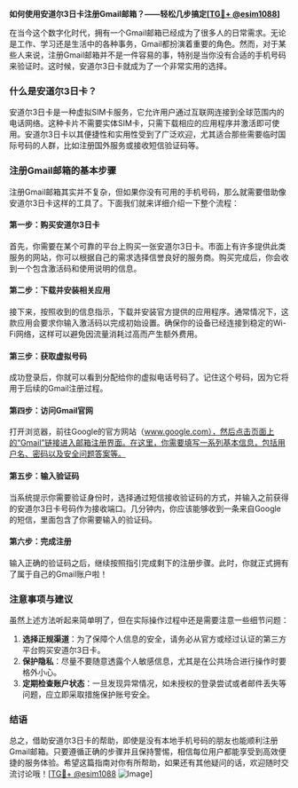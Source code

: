 **如何使用安道尔3日卡注册Gmail邮箱？——轻松几步搞定[[TG💪+ @esim1088](https://t.me/s/esim1088)]**

在当今这个数字化时代，拥有一个Gmail邮箱已经成为了很多人的日常需求。无论是工作、学习还是生活中的各种事务，Gmail都扮演着重要的角色。然而，对于某些人来说，注册Gmail邮箱并不是一件容易的事，特别是当你没有合适的手机号码来验证时。这时候，安道尔3日卡就成为了一个非常实用的选择。

### 什么是安道尔3日卡？

安道尔3日卡是一种虚拟SIM卡服务，它允许用户通过互联网连接到全球范围内的电话网络。这种卡片不需要实体SIM卡，只需下载相应的应用程序并激活即可使用。安道尔3日卡以其便捷性和实用性受到了广泛欢迎，尤其适合那些需要临时国际号码的人群，比如注册国外服务或接收短信验证码等。

### 注册Gmail邮箱的基本步骤

注册Gmail邮箱其实并不复杂，但如果你没有可用的手机号码，那么就需要借助像安道尔3日卡这样的工具了。下面我们就来详细介绍一下整个流程：

#### 第一步：购买安道尔3日卡
首先，你需要在某个可靠的平台上购买一张安道尔3日卡。市面上有许多提供此类服务的网站，你可以根据自己的需求选择信誉良好的服务商。购买完成后，你会收到一个包含激活码和使用说明的信息。

#### 第二步：下载并安装相关应用
接下来，按照收到的信息指示，下载并安装官方提供的应用程序。通常情况下，这款应用会要求你输入激活码以完成初始设置。确保你的设备已经连接到稳定的Wi-Fi网络，这样可以避免因流量消耗过高而产生额外费用。

#### 第三步：获取虚拟号码
成功登录后，你就可以看到分配给你的虚拟电话号码了。记住这个号码，因为它将用于后续的Gmail注册过程。

#### 第四步：访问Gmail官网
打开浏览器，前往Google的官方网站（www.google.com），然后点击页面上的“Gmail”链接进入邮箱注册界面。在这里，你需要填写一系列基本信息，包括用户名、密码以及安全问题答案等。

#### 第五步：输入验证码
当系统提示你需要验证身份时，选择通过短信接收验证码的方式，并输入之前获得的安道尔3日卡号码作为接收端口。几分钟内，你应该能够收到一条来自Google的短信，里面包含了你需要输入的验证码。

#### 第六步：完成注册
输入正确的验证码之后，继续按照指引完成剩下的注册步骤。此时，你就正式拥有了属于自己的Gmail账户啦！

### 注意事项与建议

虽然上述方法听起来简单明了，但在实际操作过程中还是需要注意一些细节问题：

1. **选择正规渠道**：为了保障个人信息的安全，请务必从官方或经过认证的第三方平台购买安道尔3日卡。
2. **保护隐私**：尽量不要随意透露个人敏感信息，尤其是在公共场合进行操作时要格外小心。
3. **定期检查账户状态**：一旦发现异常情况，如未授权的登录尝试或者邮件丢失等问题，应立即采取措施保护账号安全。

### 结语

总之，借助安道尔3日卡的帮助，即使是没有本地手机号码的朋友也能顺利注册Gmail邮箱。只要遵循正确的步骤并且保持警惕，相信每位用户都能享受到高效便捷的服务体验。希望这篇指南对你有所帮助，如果还有其他疑问的话，欢迎随时交流讨论哦！[[TG💪+ @esim1088](https://t.me/s/esim1088) ![Image](https://i.postimg.cc/4NQfJmqS/Snipaste-2025-05-13-00-14-12.png)]